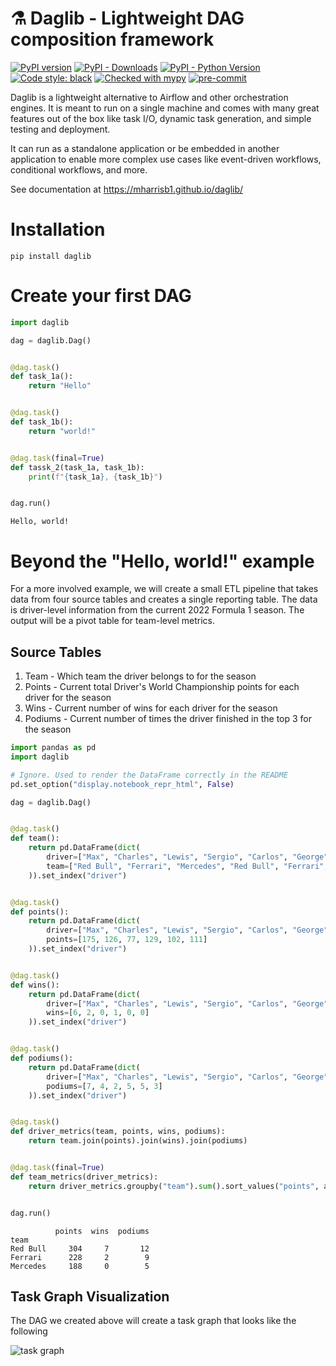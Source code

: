 # ⚗️ Daglib - Lightweight DAG composition framework

[![PyPI version](https://badge.fury.io/py/daglib.svg)](https://badge.fury.io/py/daglib)
[![PyPI - Downloads](https://img.shields.io/pypi/dm/daglib)](https://pypi.org/project/daglib/)
[![PyPI - Python Version](https://img.shields.io/pypi/pyversions/daglib.svg)](https://pypi.org/project/daglib/)
[![Code style: black](https://img.shields.io/badge/code%20style-black-000000.svg)](https://github.com/ambv/black)
[![Checked with mypy](https://img.shields.io/badge/mypy-checked-blue.svg)](https://mypy.readthedocs.io/en/stable/)
[![pre-commit](https://img.shields.io/badge/pre--commit-enabled-brightgreen?logo=pre-commit&logoColor=white)](https://github.com/pre-commit/pre-commit)

Daglib is a lightweight alternative to Airflow and other orchestration engines. It is meant to run on a single machine and comes with many great features out of the box like task I/O, dynamic task generation, and simple testing and deployment.

It can run as a standalone application or be embedded in another application to enable more complex use cases like event-driven workflows, conditional workflows, and more.

See documentation at https://mharrisb1.github.io/daglib/

# Installation

```shell
pip install daglib
```

# Create your first DAG


```python
import daglib

dag = daglib.Dag()


@dag.task()
def task_1a():
    return "Hello"


@dag.task()
def task_1b():
    return "world!"


@dag.task(final=True)
def tassk_2(task_1a, task_1b):
    print(f"{task_1a}, {task_1b}")


dag.run()
```

    Hello, world!


# Beyond the "Hello, world!" example

For a more involved example, we will create a small ETL pipeline that takes data from four source tables and creates a single reporting table. The data is driver-level information from the current 2022 Formula 1 season. The output will be a pivot table for team-level metrics.

## Source Tables

1. Team - Which team the driver belongs to for the season
2. Points - Current total Driver's World Championship points for each driver for the season
3. Wins - Current number of wins for each driver for the season
4. Podiums - Current number of times the driver finished in the top 3 for the season


```python
import pandas as pd
import daglib

# Ignore. Used to render the DataFrame correctly in the README
pd.set_option("display.notebook_repr_html", False)

dag = daglib.Dag()


@dag.task()
def team():
    return pd.DataFrame(dict(
        driver=["Max", "Charles", "Lewis", "Sergio", "Carlos", "George"],
        team=["Red Bull", "Ferrari", "Mercedes", "Red Bull", "Ferrari", "Mercedes"],
    )).set_index("driver")


@dag.task()
def points():
    return pd.DataFrame(dict(
        driver=["Max", "Charles", "Lewis", "Sergio", "Carlos", "George"],
        points=[175, 126, 77, 129, 102, 111]
    )).set_index("driver")


@dag.task()
def wins():
    return pd.DataFrame(dict(
        driver=["Max", "Charles", "Lewis", "Sergio", "Carlos", "George"],
        wins=[6, 2, 0, 1, 0, 0]
    )).set_index("driver")


@dag.task()
def podiums():
    return pd.DataFrame(dict(
        driver=["Max", "Charles", "Lewis", "Sergio", "Carlos", "George"],
        podiums=[7, 4, 2, 5, 5, 3]
    )).set_index("driver")


@dag.task()
def driver_metrics(team, points, wins, podiums):
    return team.join(points).join(wins).join(podiums)


@dag.task(final=True)
def team_metrics(driver_metrics):
    return driver_metrics.groupby("team").sum().sort_values("points", ascending=False)


dag.run()
```




              points  wins  podiums
    team
    Red Bull     304     7       12
    Ferrari      228     2        9
    Mercedes     188     0        5



## Task Graph Visualization

The DAG we created above will create a task graph that looks like the following

![task graph](https://storage.googleapis.com/daglib-image-assets/example-dag.png)
